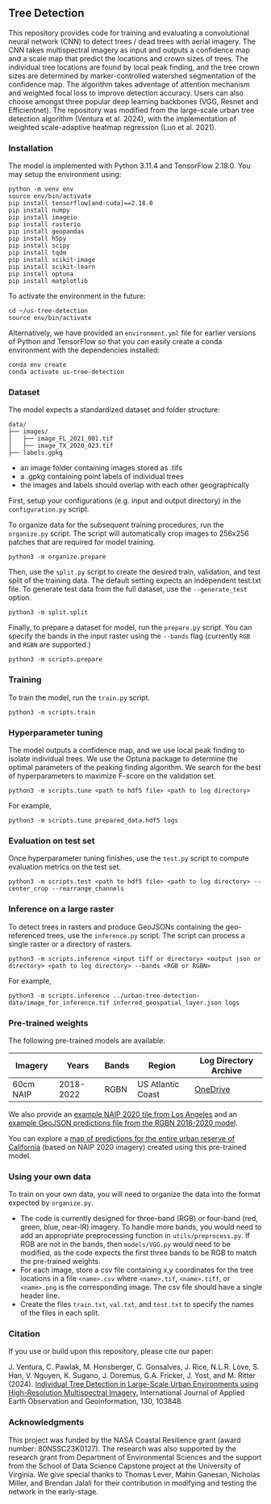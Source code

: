 ## Tree Detection ##

This repository provides code for training and evaluating a convolutional neural network (CNN) to detect trees / dead trees with aerial imagery. The CNN takes multispectral imagery as input and outputs a confidence map and a scale map that predict the locations and crown sizes of trees. The individual tree locations are found by local peak finding, and the tree crown sizes are determined by marker-controlled watershed segmentation of the confidence map. The algorithm takes adventage of attention mechanism and weighted focal loss to improve detection accuracy. Users can also choose amongst three popular deep learning backbones (VGG, Resnet and Efficientnet). The repository was modified from the large-scale urban tree detection algorithm (Ventura et al. 2024), with the implementation of weighted scale-adaptive heatmap regression (Luo et al. 2021). 

### Installation ###

The model is implemented with Python 3.11.4 and TensorFlow 2.18.0. You may setup the environment using:

    python -m venv env
    source env/bin/activate
    pip install tensorflow[and-cuda]==2.18.0
    pip install numpy
    pip install imageio
    pip install rasterio
    pip install geopandas
    pip install h5py
    pip install scipy
    pip install tqdm
    pip install scikit-image
    pip install scikit-learn
    pip install optuna
    pip install matplotlib

To activate the environment in the future:

    cd ~/us-tree-detection
    source env/bin/activate


Alternatively, we have provided an `environment.yml` file for earlier versions of Python and TensorFlow so that you can easily create a conda environment with the dependencies installed:

    conda env create 
    conda activate us-tree-detection


### Dataset ###

The model expects a standardized dataset and folder structure: 

    data/
    ├── images/
    │   ├── image_FL_2021_001.tif
    │   ├── image_TX_2020_023.tif
    ├── labels.gpkg

- an image folder containing images stored as .tifs
- a .gpkg containing point labels of individual trees
- the images and labels should overlap with each other geographically


First, setup your configurations (e.g. input and output directory) in the `configuration.py` script. 

To organize data for the subsequent training procedures, run the `organize.py` script. The script will automatically crop images to 256x256 patches that are required for model training.

    python3 -m organize.prepare 

Then, use the `split.py` script to create the desired train, validation, and test split of the training data. The default setting expects an independent test.txt file. To generate test data from the full dataset, use the `--generate_test`  option.

    python3 -m split.split 

Finally, to prepare a dataset for model, run the `prepare.py` script.  You can specify the bands in the input raster using the `--bands` flag (currently `RGB` and `RGBN` are supported.)

    python3 -m scripts.prepare 


### Training ###

To train the model, run the `train.py` script.

    python3 -m scripts.train

### Hyperparameter tuning ###

The model outputs a confidence map, and we use local peak finding to isolate individual trees.  We use the Optuna package to determine the optimal parameters of the peaking finding algorithm.  We search for the best of hyperparameters to maximize F-score on the validation set.

    python3 -m scripts.tune <path to hdf5 file> <path to log directory>

For example,

    python3 -m scripts.tune prepared_data.hdf5 logs

### Evaluation on test set ###

Once hyperparameter tuning finishes, use the `test.py` script to compute evaluation metrics on the test set.

    python3 -m scripts.test <path to hdf5 file> <path to log directory> --center_crop --rearrange_channels


### Inference on a large raster ###

To detect trees in rasters and produce GeoJSONs containing the geo-referenced trees, use the `inference.py` script.  The script can process a single raster or a directory of rasters.

    python3 -m scripts.inference <input tiff or directory> <output json or directory> <path to log directory> --bands <RGB or RGBN>

For example,

    python3 -m scripts.inference ../urban-tree-detection-data/image_for_inference.tif inferred_geospatial_layer.json logs

### Pre-trained weights ###

The following pre-trained models are available:

| Imagery   | Years     | Bands    | Region              | Log Directory Archive     |
|-----------|-----------|----------|---------------------|---------------------------|
| 60cm NAIP | 2018-2022 | RGBN     | US Atlantic Coast   | [OneDrive](https://cpslo-my.sharepoint.com/:u:/g/personal/jventu09_calpoly_edu/ES31TXWdeGRFj_hn3O4qZpoBfhye_ssuULyaC2WB7yaJTw?e=cYkjMf)

We also provide an [example NAIP 2020 tile from Los Angeles](https://cpslo-my.sharepoint.com/:i:/g/personal/jventu09_calpoly_edu/EU1xfporUiBDvT2ZOpW0raEBOqJcJQpqcOv1lKNMCgbCdQ?e=zsgxXs) and an [example GeoJSON predictions file from the RGBN 2016-2020 model](https://cpslo-my.sharepoint.com/:u:/g/personal/jventu09_calpoly_edu/EUHYGnWdqL5FvYc1wm9hSl8BBdL2JEgMSlqS1FiTdB0EWA?e=uZMIBc).  

You can explore a [map of predictions for the entire urban reserve of California](https://jventu09.users.earthengine.app/view/urban-tree-detector) (based on NAIP 2020 imagery) created using this pre-trained model.

### Using your own data ###

To train on your own data, you will need to organize the data into the format expected by `organize.py`.

* The code is currently designed for three-band (RGB) or four-band (red, green, blue, near-IR) imagery.  To handle more bands, you would need to add an appropriate preprocessing function in `utils/preprocess.py`.  If RGB are not in the bands, then `models/VGG.py` would need to be modified, as the code expects the first three bands to be RGB to match the pre-trained weights.
* For each image, store a csv file containing x,y coordinates for the tree locations in a file `<name>.csv` where `<name>.tif`, `<name>.tiff`, or `<name>.png` is the corresponding image. The csv file should have a single header line.
* Create the files `train.txt`, `val.txt`, and `test.txt` to specify the names of the files in each split.

### Citation ###

If you use or build upon this repository, please cite our paper:

J. Ventura, C. Pawlak, M. Honsberger, C. Gonsalves, J. Rice, N.L.R. Love, S. Han, V. Nguyen, K. Sugano, J. Doremus, G.A. Fricker, J. Yost, and M. Ritter (2024). [Individual Tree Detection in Large-Scale Urban Environments using High-Resolution Multispectral Imagery.](https://www.sciencedirect.com/science/article/pii/S1569843224002024)  International Journal of Applied Earth Observation and Geoinformation, 130, 103848.

### Acknowledgments ###

This project was funded by the NASA Coastal Resilience grant (award number: 80NSSC23K0127). The research was also supported by the research grant from Department of Environmental Sciences and the support from the School of Data Science Capstone project at the University of Virginia. We give special thanks to Thomas Lever, Mahin Ganesan, Nicholas Miller, and Brendan Jalali for their contribution in modifying and testing the network in the early-stage.

